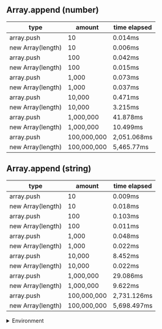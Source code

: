 ## Array.append (number)

|type|amount|time elapsed|
|-|-|-|
array.push|10|0.014ms
new Array(length)|10|0.006ms
array.push|100|0.042ms
new Array(length)|100|0.015ms
array.push|1,000|0.073ms
new Array(length)|1,000|0.037ms
array.push|10,000|0.471ms
new Array(length)|10,000|3.215ms
array.push|1,000,000|41.878ms
new Array(length)|1,000,000|10.499ms
array.push|100,000,000|2,051.068ms
new Array(length)|100,000,000|5,465.77ms
## Array.append (string)

|type|amount|time elapsed|
|-|-|-|
array.push|10|0.009ms
new Array(length)|10|0.018ms
array.push|100|0.103ms
new Array(length)|100|0.011ms
array.push|1,000|0.048ms
new Array(length)|1,000|0.022ms
array.push|10,000|8.452ms
new Array(length)|10,000|0.022ms
array.push|1,000,000|29.086ms
new Array(length)|1,000,000|9.622ms
array.push|100,000,000|2,731.126ms
new Array(length)|100,000,000|5,698.497ms


<details>
<summary>Environment</summary>

* __Machine:__ linux x64 | 2 vCPUs | 6.8GB Mem
* __Run:__ Sun Sep 24 2023 10:51:23 GMT+0000 (Coordinated Universal Time)
</details>

